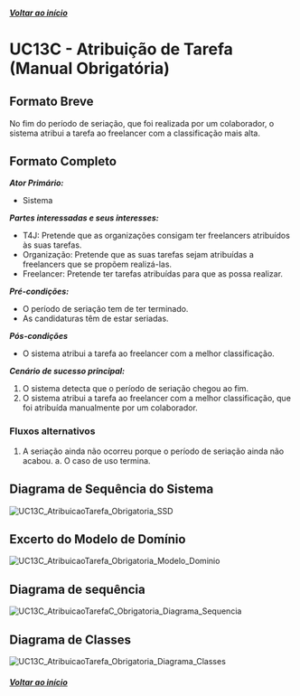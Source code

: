 ##### [Voltar ao início](https://github.com/blestonbandeiraUPSKILL/upskill_java1_labprg_grupo2/tree/main/README.md)

# UC13C - Atribuição de Tarefa (Manual Obrigatória)


## Formato Breve

No fim do período de seriação, que foi realizada por um colaborador, o sistema atribui a tarefa ao freelancer com a classificação mais alta.


## Formato Completo

**_Ator Primário:_**

- Sistema

**_Partes interessadas e seus interesses:_**

- T4J: Pretende que as organizações consigam ter freelancers atribuídos às suas tarefas.
- Organização: Pretende que as suas tarefas sejam atribuídas a freelancers que se propõem realizá-las.
- Freelancer: Pretende ter tarefas atribuídas para que as possa realizar.

**_Pré-condições:_**

- O período de seriação tem de ter terminado.
- As candidaturas têm de estar seriadas.

**_Pós-condições_**

- O sistema atribui a tarefa ao freelancer com a melhor classificação.

**_Cenário de sucesso principal:_**

1. O sistema detecta que o período de seriação chegou ao fim.
2. O sistema atribui a tarefa ao freelancer com a melhor classificação, que foi atribuída manualmente por um colaborador.

### Fluxos alternativos

1. A seriação ainda não ocorreu porque o período de seriação ainda não acabou.
    a. O caso de uso termina.


## Diagrama de Sequência do Sistema
![UC13C_AtribuicaoTarefa_Obrigatoria_SSD](UC13C_AtribuicaoTarefa_Obrigatoria_SSD.png)

## Excerto do Modelo de Domínio
![UC13C_AtribuicaoTarefa_Obrigatoria_Modelo_Dominio](UC13C_AtribuicaoTarefa_Obrigatoria_Modelo_Dominio.png)

## Diagrama de sequência <br/>
![UC13C_AtribuicaoTarefaC_Obrigatoria_Diagrama_Sequencia](UC13_AtribuicaoTarefa_Obrigatoria_Diagrama_Sequencia.png)

## Diagrama de Classes <br/>
![UC13C_AtribuicaoTarefa_Obrigatoria_Diagrama_Classes](UC13C_AtribuicaoTarefa_Obrigatoria_Diagrama_Classes.png)


##### [Voltar ao início](https://github.com/blestonbandeiraUPSKILL/upskill_java1_labprg_grupo2/tree/main/README.md)
